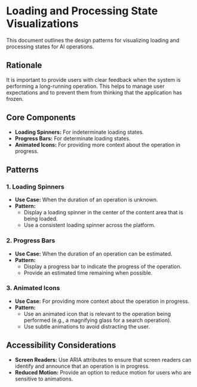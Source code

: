 # Loading and Processing State Visualizations

This document outlines the design patterns for visualizing loading and processing states for AI operations.

## Rationale

It is important to provide users with clear feedback when the system is performing a long-running operation. This helps to manage user expectations and to prevent them from thinking that the application has frozen.

## Core Components

- **Loading Spinners:** For indeterminate loading states.
- **Progress Bars:** For determinate loading states.
- **Animated Icons:** For providing more context about the operation in progress.

## Patterns

### 1. Loading Spinners

- **Use Case:** When the duration of an operation is unknown.
- **Pattern:**
    - Display a loading spinner in the center of the content area that is being loaded.
    - Use a consistent loading spinner across the platform.

### 2. Progress Bars

- **Use Case:** When the duration of an operation can be estimated.
- **Pattern:**
    - Display a progress bar to indicate the progress of the operation.
    - Provide an estimated time remaining when possible.

### 3. Animated Icons

- **Use Case:** For providing more context about the operation in progress.
- **Pattern:**
    - Use an animated icon that is relevant to the operation being performed (e.g., a magnifying glass for a search operation).
    - Use subtle animations to avoid distracting the user.

## Accessibility Considerations

- **Screen Readers:** Use ARIA attributes to ensure that screen readers can identify and announce that an operation is in progress.
- **Reduced Motion:** Provide an option to reduce motion for users who are sensitive to animations.
